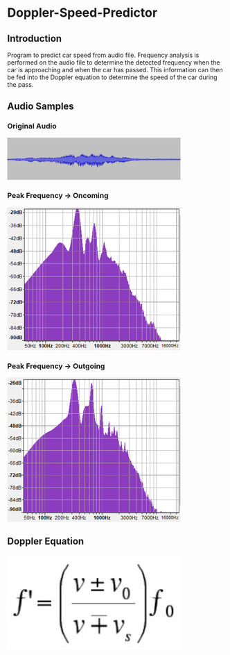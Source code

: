 # Doppler-Speed-Predictor
## Introduction
Program to predict car speed from audio file. Frequency analysis is performed on the audio file to determine the detected frequency when the car is approaching and when the car has passed. This information can then be fed into the Doppler equation to determine the speed of the car during the pass. 

## Audio Samples
### Original Audio
<img src="Images/Audio_Sample.PNG" width = 400> 

### Peak Frequency -> Oncoming
<img src="Images/Oncoming.PNG" width = 400>

### Peak Frequency -> Outgoing
<img src="Images/Outgoing.PNG" width = 400>

## Doppler Equation
<img src="Images/Doppler_Equation.PNG" width = 400>


